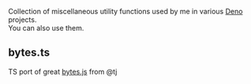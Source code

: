 
Collection of miscellaneous utility functions used by me in various [Deno](https://deno.land/) projects.  
You can also use them.

## bytes.ts

TS port of great [bytes.js](https://github.com/visionmedia/bytes.js) from @tj
